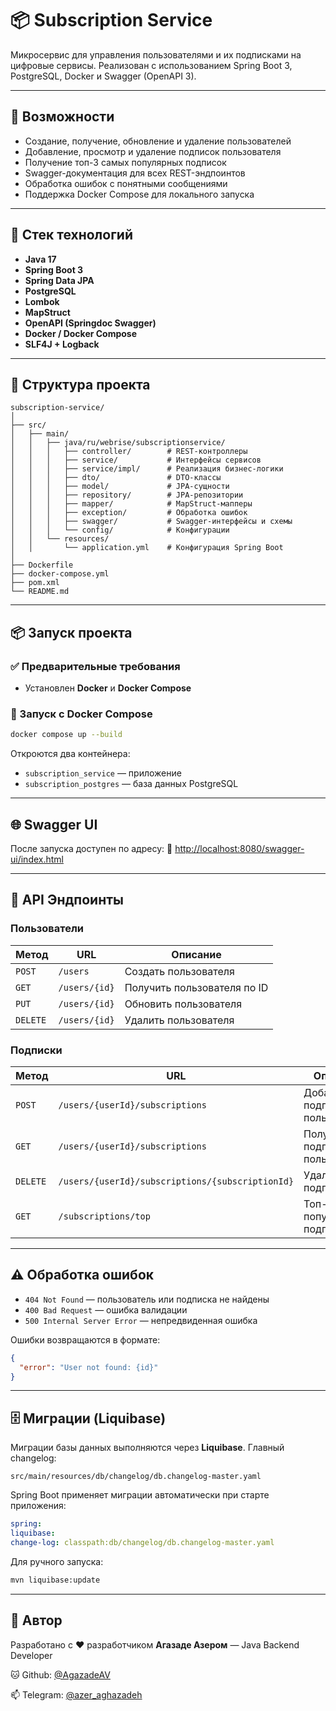 # 📦 Subscription Service

Микросервис для управления пользователями и их подписками на цифровые сервисы. Реализован с использованием Spring Boot 3, PostgreSQL, Docker и Swagger (OpenAPI 3).

---

## 🚀 Возможности

* Создание, получение, обновление и удаление пользователей
* Добавление, просмотр и удаление подписок пользователя
* Получение топ-3 самых популярных подписок
* Swagger-документация для всех REST-эндпоинтов
* Обработка ошибок с понятными сообщениями
* Поддержка Docker Compose для локального запуска

---

## 🧱 Стек технологий

* **Java 17**
* **Spring Boot 3**
* **Spring Data JPA**
* **PostgreSQL**
* **Lombok**
* **MapStruct**
* **OpenAPI (Springdoc Swagger)**
* **Docker / Docker Compose**
* **SLF4J + Logback**

---

## 📂 Структура проекта

```
subscription-service/
│
├── src/
│   ├── main/
│   │   ├── java/ru/webrise/subscriptionservice/
│   │   │   ├── controller/        # REST-контроллеры
│   │   │   ├── service/           # Интерфейсы сервисов
│   │   │   ├── service/impl/      # Реализация бизнес-логики
│   │   │   ├── dto/               # DTO-классы
│   │   │   ├── model/             # JPA-сущности
│   │   │   ├── repository/        # JPA-репозитории
│   │   │   ├── mapper/            # MapStruct-мапперы
│   │   │   ├── exception/         # Обработка ошибок
│   │   │   ├── swagger/           # Swagger-интерфейсы и схемы
│   │   │   └── config/            # Конфигурации
│   │   └── resources/
│   │       └── application.yml    # Конфигурация Spring Boot
│
├── Dockerfile
├── docker-compose.yml
├── pom.xml
└── README.md
```

---

## 📦 Запуск проекта

### ✅ Предварительные требования

* Установлен **Docker** и **Docker Compose**

### 🐳 Запуск с Docker Compose

```bash
docker compose up --build
```

Откроются два контейнера:

* `subscription_service` — приложение
* `subscription_postgres` — база данных PostgreSQL

---

## 🌐 Swagger UI

После запуска доступен по адресу:
📎 [http://localhost:8080/swagger-ui/index.html](http://localhost:8080/swagger-ui/index.html)

---

## 📘 API Эндпоинты

### Пользователи

| Метод    | URL           | Описание                    |
| -------- | ------------- | --------------------------- |
| `POST`   | `/users`      | Создать пользователя        |
| `GET`    | `/users/{id}` | Получить пользователя по ID |
| `PUT`    | `/users/{id}` | Обновить пользователя       |
| `DELETE` | `/users/{id}` | Удалить пользователя        |

### Подписки

| Метод    | URL                                              | Описание                        |
| -------- | ------------------------------------------------ | ------------------------------- |
| `POST`   | `/users/{userId}/subscriptions`                  | Добавить подписку пользователю  |
| `GET`    | `/users/{userId}/subscriptions`                  | Получить подписки пользователя  |
| `DELETE` | `/users/{userId}/subscriptions/{subscriptionId}` | Удалить подписку                |
| `GET`    | `/subscriptions/top`                             | Топ-3 самых популярных подписки |

---

## ⚠️ Обработка ошибок

* `404 Not Found` — пользователь или подписка не найдены
* `400 Bad Request` — ошибка валидации
* `500 Internal Server Error` — непредвиденная ошибка

Ошибки возвращаются в формате:

```json
{
  "error": "User not found: {id}"
}
```

---

## 🗄️ Миграции (Liquibase)

Миграции базы данных выполняются через **Liquibase**. Главный changelog:

```
src/main/resources/db/changelog/db.changelog-master.yaml
```

Spring Boot применяет миграции автоматически при старте приложения:

```yaml
spring:
liquibase:
change-log: classpath:db/changelog/db.changelog-master.yaml
```

Для ручного запуска:

```bash
mvn liquibase:update
```

---

## 👤 Автор

Разработано с ❤️ разработчиком **Агазаде Азером** — Java Backend Developer

🐱‍ Github: [@AgazadeAV](https://github.com/AgazadeAV)

📫 Telegram: [@azer\_aghazadeh](https://t.me/azer_aghazadeh)